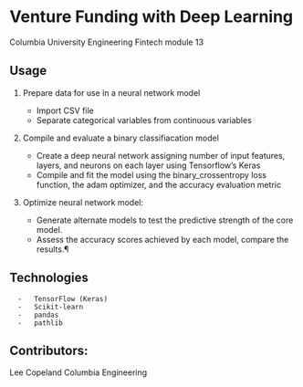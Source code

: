 # Venture Funding with Deep Learning
Columbia University Engineering
Fintech module 13


## Usage

1) Prepare data for use in a neural network model
      -   Import CSV file
      -   Separate categorical variables from continuous variables

2) Compile and evaluate a binary classifiacation model
      -   Create a deep neural network assigning number of input features, layers, and neurons on each layer using Tensorflow’s Keras
      -   Compile and fit the model using the binary_crossentropy loss function, the adam optimizer, and the accuracy evaluation metric

3) Optimize neural network model:
      -   Generate alternate models to test the predictive strength of the core model.
      -   Assess the accuracy scores achieved by each model, compare the results.¶


## Technologies
      -   TensorFlow (Keras)
      -   Scikit-learn
      -   pandas
      -   pathlib


## Contributors:

Lee Copeland
Columbia Engineering
